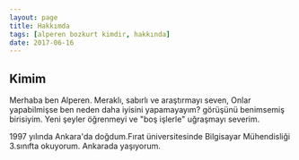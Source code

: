 ```yaml
---
layout: page
title: Hakkımda
tags: [alperen bozkurt kimdir, hakkında]
date: 2017-06-16
---
```

Kimim
---

Merhaba ben Alperen. Meraklı, sabırlı ve araştırmayı seven, Onlar yapabilmişse ben neden daha iyisini yapamayayım? görüşünü benimsemiş birisiyim. Yeni şeyler öğrenmeyi ve "boş işlerle" uğraşmayı severim.

1997 yılında Ankara'da doğdum.Fırat üniversitesinde Bilgisayar Mühendisliği 3.sınıfta okuyorum. Ankarada yaşıyorum.
